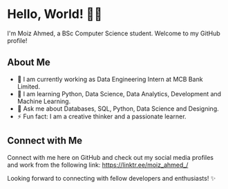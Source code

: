 # Hello, World! 👋🏼

I'm Moiz Ahmed, a BSc Computer Science student. Welcome to my GitHub profile!

## About Me

- 🔭 I am currently working as Data Engineering Intern at MCB Bank Limited.
- 🚀 I am learning Python, Data Science, Data Analytics, Development and Machine Learning.
- 💬 Ask me about Databases, SQL, Python, Data Science and Designing.
- ⚡ Fun fact: I am a creative thinker and a passionate learner.

## Connect with Me

Connect with me here on GitHub and check out my social media profiles and work from the following link: https://linktr.ee/moiz_ahmed_/

Looking forward to connecting with fellow developers and enthusiasts! ✨
